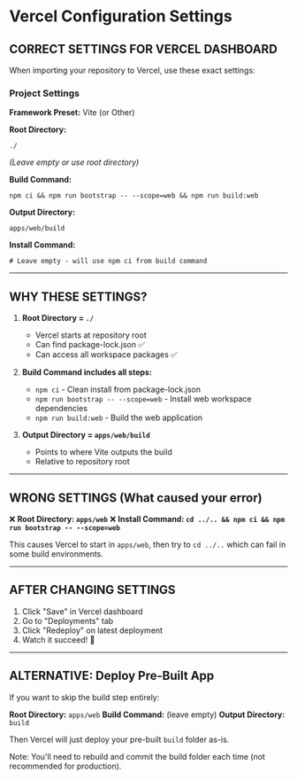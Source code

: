# Vercel Configuration Settings

## CORRECT SETTINGS FOR VERCEL DASHBOARD

When importing your repository to Vercel, use these exact settings:

### Project Settings

**Framework Preset:** Vite (or Other)

**Root Directory:**
```
./
```
*(Leave empty or use root directory)*

**Build Command:**
```
npm ci && npm run bootstrap -- --scope=web && npm run build:web
```

**Output Directory:**
```
apps/web/build
```

**Install Command:**
```
# Leave empty - will use npm ci from build command
```

---

## WHY THESE SETTINGS?

1. **Root Directory = `./`**
   - Vercel starts at repository root
   - Can find package-lock.json ✅
   - Can access all workspace packages ✅

2. **Build Command includes all steps:**
   - `npm ci` - Clean install from package-lock.json
   - `npm run bootstrap -- --scope=web` - Install web workspace dependencies
   - `npm run build:web` - Build the web application

3. **Output Directory = `apps/web/build`**
   - Points to where Vite outputs the build
   - Relative to repository root

---

## WRONG SETTINGS (What caused your error)

❌ **Root Directory: `apps/web`**
❌ **Install Command: `cd ../.. && npm ci && npm run bootstrap -- --scope=web`**

This causes Vercel to start in `apps/web`, then try to `cd ../..` which can fail in some build environments.

---

## AFTER CHANGING SETTINGS

1. Click "Save" in Vercel dashboard
2. Go to "Deployments" tab
3. Click "Redeploy" on latest deployment
4. Watch it succeed! 🚀

---

## ALTERNATIVE: Deploy Pre-Built App

If you want to skip the build step entirely:

**Root Directory:** `apps/web`
**Build Command:** (leave empty)
**Output Directory:** `build`

Then Vercel will just deploy your pre-built `build` folder as-is.

Note: You'll need to rebuild and commit the build folder each time (not recommended for production).
